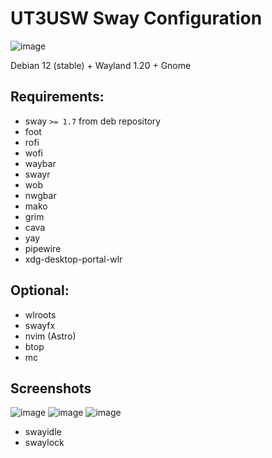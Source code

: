 # UT3USW Sway Configuration

![image](https://github.com/assada/dotfiles/assets/1472664/8eaf33b2-9a51-440e-9a2f-82c18d03f197)


Debian 12 (stable) + Wayland 1.20 + Gnome

## Requirements:

- sway `>= 1.7` from deb repository
- foot
- rofi
- wofi
- waybar
- swayr
- wob
- nwgbar
- mako
- grim
- cava
- yay
- pipewire
- xdg-desktop-portal-wlr

## Optional:

- wlroots
- swayfx
- nvim (Astro)
- btop
- mc


## Screenshots

![image](https://github.com/assada/dotfiles/assets/1472664/673370c5-1ae3-4424-a751-cb2ff1b96f34)
![image](https://github.com/assada/dotfiles/assets/1472664/0b312383-6b25-46c4-a8b6-6db7c22634b0)
![image](https://github.com/assada/dotfiles/assets/1472664/ee48f685-d143-4b82-a5b6-214ea698a82b)


- swayidle
- swaylock
